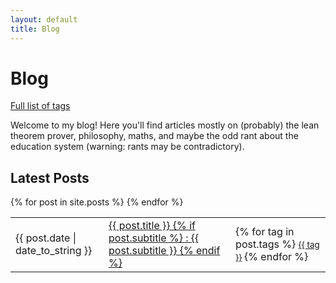 ```yaml
---
layout: default
title: Blog
---
```


# Blog
[Full list of tags](/blog/tag.html)

Welcome to my blog! Here you'll find articles mostly on (probably) the lean
theorem prover, philosophy, maths, and maybe the odd rant about the education
system (warning: rants may be contradictory).

## Latest Posts

<table>
  {% for post in site.posts %}
    <tr class="post-summary">
      <td>{{ post.date | date_to_string }}</td>
      <td><a href="{{ post.url }}">
        {{ post.title }}
        {% if post.subtitle %}
        : {{ post.subtitle }}
        {% endif %}
      </a></td>
      <td>
        {% for tag in post.tags %}
          <small>
          <a class="tag" href="/blog/tag/#{{ tag | slugify }}">{{ tag }}</a>
          </small>
        {% endfor %}
      </td>
    </tr>
  {% endfor %}
</table>
